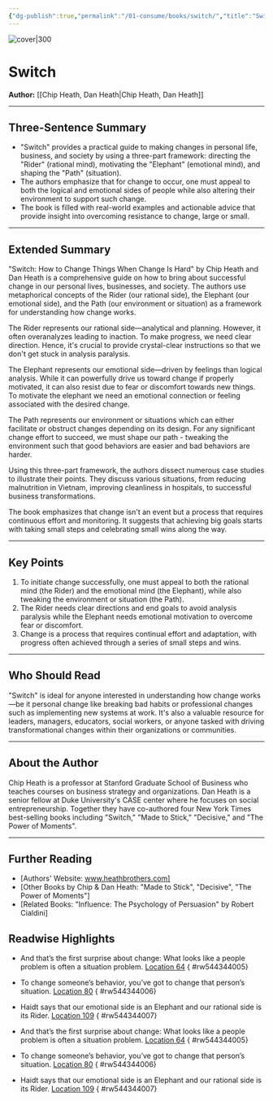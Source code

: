 ```yaml
---
{"dg-publish":true,"permalink":"/01-consume/books/switch/","title":"Switch","tags":["personal-growth","resilience","motivation","adaptation"]}
---
```



![cover|300](http://books.google.com/books/content?id=QgzBqhbdlvUC&printsec=frontcover&img=1&zoom=1&edge=curl&source=gbs_api)

# Switch
**Author:** [[Chip Heath, Dan Heath\|Chip Heath, Dan Heath]]

---

## Three-Sentence Summary

- "Switch" provides a practical guide to making changes in personal life, business, and society by using a three-part framework: directing the "Rider" (rational mind), motivating the "Elephant" (emotional mind), and shaping the "Path" (situation). 
- The authors emphasize that for change to occur, one must appeal to both the logical and emotional sides of people while also altering their environment to support such change. 
- The book is filled with real-world examples and actionable advice that provide insight into overcoming resistance to change, large or small.

---

## Extended Summary

"Switch: How to Change Things When Change Is Hard" by Chip Heath and Dan Heath is a comprehensive guide on how to bring about successful change in our personal lives, businesses, and society. The authors use metaphorical concepts of the Rider (our rational side), the Elephant (our emotional side), and the Path (our environment or situation) as a framework for understanding how change works.

The Rider represents our rational side—analytical and planning. However, it often overanalyzes leading to inaction. To make progress, we need clear direction. Hence, it's crucial to provide crystal-clear instructions so that we don't get stuck in analysis paralysis. 

The Elephant represents our emotional side—driven by feelings than logical analysis. While it can powerfully drive us toward change if properly motivated, it can also resist due to fear or discomfort towards new things. To motivate the elephant we need an emotional connection or feeling associated with the desired change.

The Path represents our environment or situations which can either facilitate or obstruct changes depending on its design. For any significant change effort to succeed, we must shape our path - tweaking the environment such that good behaviors are easier and bad behaviors are harder.

Using this three-part framework, the authors dissect numerous case studies to illustrate their points. They discuss various situations, from reducing malnutrition in Vietnam, improving cleanliness in hospitals, to successful business transformations.

The book emphasizes that change isn't an event but a process that requires continuous effort and monitoring. It suggests that achieving big goals starts with taking small steps and celebrating small wins along the way. 

---

## Key Points
1. To initiate change successfully, one must appeal to both the rational mind (the Rider) and the emotional mind (the Elephant), while also tweaking the environment or situation (the Path).
2. The Rider needs clear directions and end goals to avoid analysis paralysis while the Elephant needs emotional motivation to overcome fear or discomfort.
3. Change is a process that requires continual effort and adaptation, with progress often achieved through a series of small steps and wins.

---

## Who Should Read

"Switch" is ideal for anyone interested in understanding how change works—be it personal change like breaking bad habits or professional changes such as implementing new systems at work. It's also a valuable resource for leaders, managers, educators, social workers, or anyone tasked with driving transformational changes within their organizations or communities.

---

## About the Author

Chip Heath is a professor at Stanford Graduate School of Business who teaches courses on business strategy and organizations. Dan Heath is a senior fellow at Duke University's CASE center where he focuses on social entrepreneurship. Together they have co-authored four New York Times best-selling books including "Switch," "Made to Stick," "Decisive," and "The Power of Moments".

---

## Further Reading
- [Authors' Website: www.heathbrothers.com]
- [Other Books by Chip & Dan Heath: "Made to Stick", "Decisive", "The Power of Moments"]
- [Related Books: "Influence: The Psychology of Persuasion" by Robert Cialdini]

## Readwise Highlights

- And that’s the first surprise about change: What looks like a people problem is often a situation problem. [Location 64](https://readwise.io/open/544344005)
{ #rw544344005}


- To change someone’s behavior, you’ve got to change that person’s situation. [Location 80](https://readwise.io/open/544344006)
{ #rw544344006}


- Haidt says that our emotional side is an Elephant and our rational side is its Rider. [Location 109](https://readwise.io/open/544344007)
{ #rw544344007}


- And that’s the first surprise about change: What looks like a people problem is often a situation problem. [Location 64](https://readwise.io/open/544344005)
{ #rw544344005}


- To change someone’s behavior, you’ve got to change that person’s situation. [Location 80](https://readwise.io/open/544344006)
{ #rw544344006}


- Haidt says that our emotional side is an Elephant and our rational side is its Rider. [Location 109](https://readwise.io/open/544344007)
{ #rw544344007}


